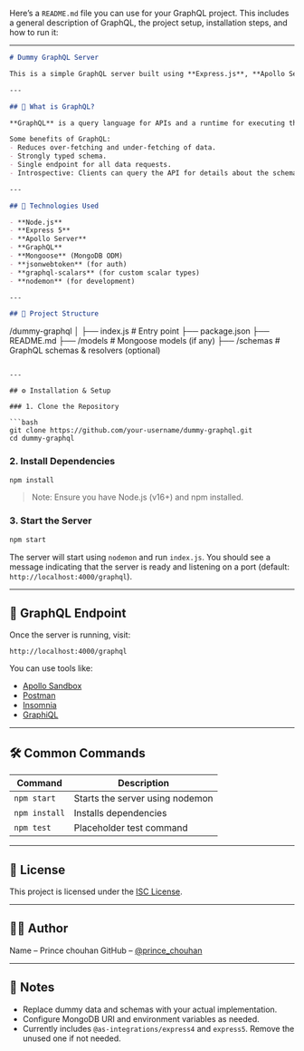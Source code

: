 Here’s a `README.md` file you can use for your GraphQL project. This includes a general description of GraphQL, the project setup, installation steps, and how to run it:

---

```markdown
# Dummy GraphQL Server

This is a simple GraphQL server built using **Express.js**, **Apollo Server**, and **GraphQL**. It serves as a boilerplate or starter project for building GraphQL APIs with Node.js and MongoDB (via Mongoose).

---

## 📌 What is GraphQL?

**GraphQL** is a query language for APIs and a runtime for executing those queries with your existing data. It provides a complete and understandable description of the data in your API, giving clients the power to ask for exactly what they need — nothing more, nothing less.

Some benefits of GraphQL:
- Reduces over-fetching and under-fetching of data.
- Strongly typed schema.
- Single endpoint for all data requests.
- Introspective: Clients can query the API for details about the schema.

---

## 🚀 Technologies Used

- **Node.js**
- **Express 5**
- **Apollo Server**
- **GraphQL**
- **Mongoose** (MongoDB ODM)
- **jsonwebtoken** (for auth)
- **graphql-scalars** (for custom scalar types)
- **nodemon** (for development)

---

## 📁 Project Structure

```

/dummy-graphql
│
├── index.js               # Entry point
├── package.json
├── README.md
├── /models                # Mongoose models (if any)
├── /schemas               # GraphQL schemas & resolvers (optional)

````

---

## ⚙️ Installation & Setup

### 1. Clone the Repository

```bash
git clone https://github.com/your-username/dummy-graphql.git
cd dummy-graphql
````

### 2. Install Dependencies

```bash
npm install
```

> Note: Ensure you have Node.js (v16+) and npm installed.

### 3. Start the Server

```bash
npm start
```

The server will start using `nodemon` and run `index.js`. You should see a message indicating that the server is ready and listening on a port (default: `http://localhost:4000/graphql`).

---

## 🔌 GraphQL Endpoint

Once the server is running, visit:

```
http://localhost:4000/graphql
```

You can use tools like:

* [Apollo Sandbox](https://studio.apollographql.com/sandbox)
* [Postman](https://www.postman.com/)
* [Insomnia](https://insomnia.rest/)
* [GraphiQL](https://github.com/graphql/graphiql)

---

## 🛠 Common Commands

| Command       | Description                     |
| ------------- | ------------------------------- |
| `npm start`   | Starts the server using nodemon |
| `npm install` | Installs dependencies           |
| `npm test`    | Placeholder test command        |

---

## 📝 License

This project is licensed under the [ISC License](https://opensource.org/licenses/ISC).

---

## 🙋‍♂️ Author

Name – Prince chouhan
GitHub – [@prince_chouhan]([https://github.com/your-username](https://github.com/princechouhan9340))

---

## 📌 Notes

* Replace dummy data and schemas with your actual implementation.
* Configure MongoDB URI and environment variables as needed.
* Currently includes `@as-integrations/express4` and `express5`. Remove the unused one if not needed.

